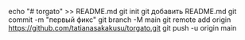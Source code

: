 echo "# torgato" >> README.md
git init
git добавить README.md
git commit -m "первый фикс"
git branch -M main
git remote add origin https://github.com/tatianasakakusu/torgato.git
git push -u origin main
